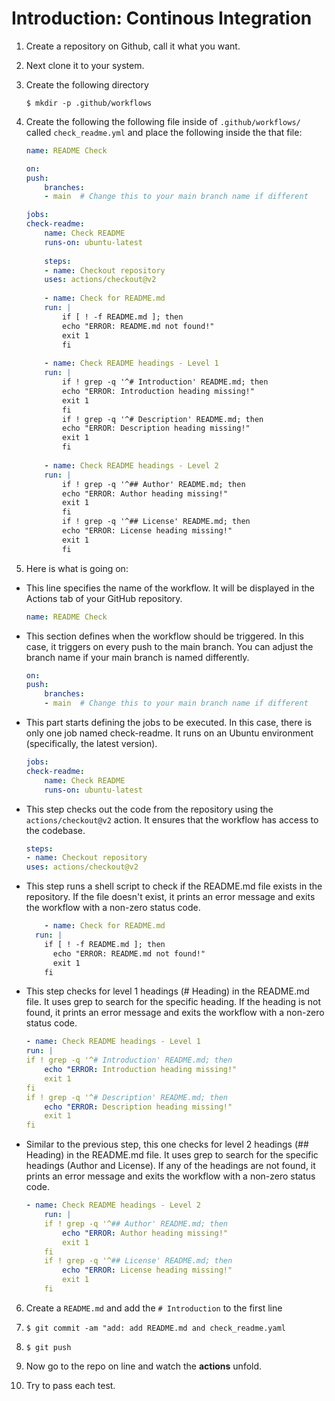# Introduction: Continous Integration

1. Create a repository on Github, call it what you want. 

2. Next clone it to your system. 

3. Create the following directory 
    ```
    $ mkdir -p .github/workflows
    ```

4. Create the following the following file inside of `.github/workflows/` called `check_readme.yml` and place the following inside the that file: 


    ```yaml
    name: README Check

    on:
    push:
        branches:
        - main  # Change this to your main branch name if different

    jobs:
    check-readme:
        name: Check README
        runs-on: ubuntu-latest
        
        steps:
        - name: Checkout repository
        uses: actions/checkout@v2
        
        - name: Check for README.md
        run: |
            if [ ! -f README.md ]; then
            echo "ERROR: README.md not found!"
            exit 1
            fi
        
        - name: Check README headings - Level 1
        run: |
            if ! grep -q '^# Introduction' README.md; then
            echo "ERROR: Introduction heading missing!"
            exit 1
            fi
            if ! grep -q '^# Description' README.md; then
            echo "ERROR: Description heading missing!"
            exit 1
            fi
        
        - name: Check README headings - Level 2
        run: |
            if ! grep -q '^## Author' README.md; then
            echo "ERROR: Author heading missing!"
            exit 1
            fi
            if ! grep -q '^## License' README.md; then
            echo "ERROR: License heading missing!"
            exit 1
            fi
    ```

5. Here is what is going on: 

  - This line specifies the name of the workflow. It will be displayed in the Actions tab of your GitHub repository.

      ```yaml
      name: README Check
      ```

  - This section defines when the workflow should be triggered. In this case, it triggers on every push to the main branch. You can adjust the branch name if your main branch is named differently.

      ```yaml
      on:
      push:
          branches:
          - main  # Change this to your main branch name if different
      ```

  - This part starts defining the jobs to be executed. In this case, there is only one job named check-readme. It runs on an Ubuntu environment (specifically, the latest version).

      ```yaml
      jobs:
      check-readme:
          name: Check README
          runs-on: ubuntu-latest
      ```

  - This step checks out the code from the repository using the `actions/checkout@v2` action. It ensures that the workflow has access to the codebase.

      ```yaml
      steps:
      - name: Checkout repository
      uses: actions/checkout@v2
      ```

  - This step runs a shell script to check if the README.md file exists in the repository. If the file doesn't exist, it prints an error message and exits the workflow with a non-zero status code.


      ```yaml 
          - name: Check for README.md
        run: |
          if [ ! -f README.md ]; then
            echo "ERROR: README.md not found!"
            exit 1
          fi
      ```

  - This step checks for level 1 headings (# Heading) in the README.md file. It uses grep to search for the specific heading. If the heading is not found, it prints an error message and exits the workflow with a non-zero status code.

      ```yaml
      - name: Check README headings - Level 1
      run: |
      if ! grep -q '^# Introduction' README.md; then
          echo "ERROR: Introduction heading missing!"
          exit 1
      fi
      if ! grep -q '^# Description' README.md; then
          echo "ERROR: Description heading missing!"
          exit 1
      fi
      ```

  - Similar to the previous step, this one checks for level 2 headings (## Heading) in the README.md file. It uses grep to search for the specific headings (Author and License). If any of the headings are not found, it prints an error message and exits the workflow with a non-zero status code.

      ```yaml
      - name: Check README headings - Level 2
          run: |
          if ! grep -q '^## Author' README.md; then
              echo "ERROR: Author heading missing!"
              exit 1
          fi
          if ! grep -q '^## License' README.md; then
              echo "ERROR: License heading missing!"
              exit 1
          fi
      ``` 

6. Create a `README.md` and add the `# Introduction` to the first line

7. `$ git commit -am "add: add README.md and check_readme.yaml`

8. `$ git push`

9. Now go to the repo on line and watch the **actions** unfold.

10. Try to pass each test.